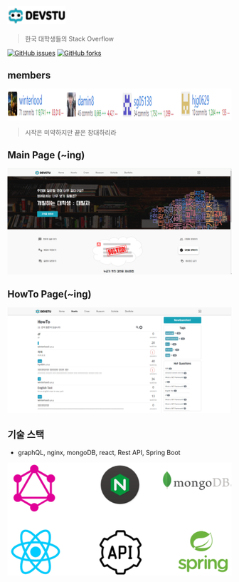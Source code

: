 ## <img src="/img/devstu_text_logo_empty.png" width="130px" height="40px">
> 한국 대학생들의 Stack Overflow

<a href="https://github.com/22hours/DevStudent/issues"><img alt="GitHub issues" src="https://img.shields.io/github/issues/22hours/DevStudent?style=for-the-badge"></a>
<a href="https://github.com/22hours/DevStudent/network"><img alt="GitHub forks" src="https://img.shields.io/github/forks/22hours/DevStudent?style=for-the-badge"></a>
## members
<center><img src="/img/contributors.png" width="100%" height="70"></center>

> 시작은 미약하지만 끝은 창대하리라

## Main Page (~ing)

![img](./img/mainPage.PNG)

## HowTo Page(~ing)

![img](./img/howToPage.PNG)

## 기술 스택

- graphQL, nginx, mongoDB, react, Rest API, Spring Boot

![img](./img/stack.PNG)
